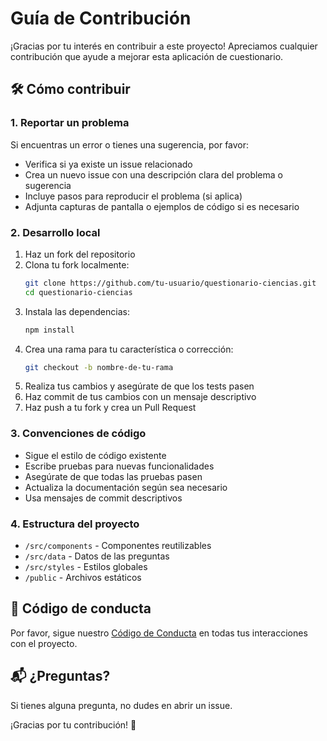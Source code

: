 # Guía de Contribución

¡Gracias por tu interés en contribuir a este proyecto! Apreciamos cualquier contribución que ayude a mejorar esta aplicación de cuestionario.

## 🛠 Cómo contribuir

### 1. Reportar un problema

Si encuentras un error o tienes una sugerencia, por favor:
- Verifica si ya existe un issue relacionado
- Crea un nuevo issue con una descripción clara del problema o sugerencia
- Incluye pasos para reproducir el problema (si aplica)
- Adjunta capturas de pantalla o ejemplos de código si es necesario

### 2. Desarrollo local

1. Haz un fork del repositorio
2. Clona tu fork localmente:
   ```bash
   git clone https://github.com/tu-usuario/questionario-ciencias.git
   cd questionario-ciencias
   ```
3. Instala las dependencias:
   ```bash
   npm install
   ```
4. Crea una rama para tu característica o corrección:
   ```bash
   git checkout -b nombre-de-tu-rama
   ```
5. Realiza tus cambios y asegúrate de que los tests pasen
6. Haz commit de tus cambios con un mensaje descriptivo
7. Haz push a tu fork y crea un Pull Request

### 3. Convenciones de código

- Sigue el estilo de código existente
- Escribe pruebas para nuevas funcionalidades
- Asegúrate de que todas las pruebas pasen
- Actualiza la documentación según sea necesario
- Usa mensajes de commit descriptivos

### 4. Estructura del proyecto

- `/src/components` - Componentes reutilizables
- `/src/data` - Datos de las preguntas
- `/src/styles` - Estilos globales
- `/public` - Archivos estáticos

## 📝 Código de conducta

Por favor, sigue nuestro [Código de Conducta](CODE_OF_CONDUCT.md) en todas tus interacciones con el proyecto.

## 📬 ¿Preguntas?

Si tienes alguna pregunta, no dudes en abrir un issue.

¡Gracias por tu contribución! 🎉
